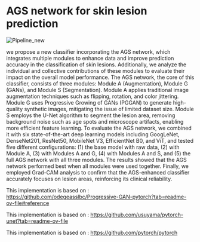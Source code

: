 # AGS network for skin lesion prediction
![Pipeline_new](https://github.com/user-attachments/assets/3f3188fd-fe19-4fef-b584-10ba3d14794d)

 we propose a new classifier incorporating the AGS network, which integrates multiple modules to enhance data and improve prediction accuracy in the classification of skin lesions. Additionally, we analyze the individual and collective contributions of these modules to evaluate their impact on the overall model performance. The AGS network, the core of this classifier, consists of three modules: Module A (Augmentation), Module G (GANs), and Module S (Segmentation). Module A applies traditional image augmentation techniques such as flipping, rotation, and color jittering. Module G uses Progressive Growing of GANs (PGGAN) to generate high-quality synthetic images, mitigating the issue of limited dataset size. Module S employs the U-Net algorithm to segment the lesion area, removing background noise such as age spots and microscope artifacts, enabling more efficient feature learning. To evaluate the AGS network, we combined it with six state-of-the-art deep learning models including GoogLeNet, DenseNet201, ResNet50, MobileNet V3, EfficientNet B0, and ViT, and tested five different configurations: (1) the base model with raw data, (2) with Module A, (3) with Modules A and G, (4) with Modules A and S, and (5) the full AGS network with all three modules. The results showed that the AGS network performed best when all modules were used together. Finally, we employed Grad-CAM analysis to confirm that the AGS-enhanced classifier accurately focuses on lesion areas, reinforcing its clinical reliability.

This implementation is based on : https://github.com/odegeasslbc/Progressive-GAN-pytorch?tab=readme-ov-file#reference

This implementation is based on : https://github.com/usuyama/pytorch-unet?tab=readme-ov-file

This implementation is based on : https://github.com/pytorch/pytorch
